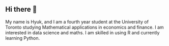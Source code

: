 ## Hi there 👋

My name is Hyuk, and I am a fourth year student at the University of Toronto studying Mathematical applications in economics and finance. I am interested in data science and maths. I am skilled in using R and currently learning Python. 


<!--
**anggimude/anggimude** is a ✨ _special_ ✨ repository because its `README.md` (this file) appears on your GitHub profile.

Here are some ideas to get you started:

- 🔭 I’m currently working on ...
- 🌱 I’m currently learning ...
- 👯 I’m looking to collaborate on ...
- 🤔 I’m looking for help with ...
- 💬 Ask me about ...
- 📫 How to reach me: ...
- 😄 Pronouns: ...
- ⚡ Fun fact: ...
-->
